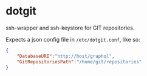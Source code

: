 # dotgit

ssh-wrapper and ssh-keystore for GIT repositories.

Expects a json config file in `/etc/dotgit.conf`, like so:

```json
{
    "DatabaseURI":"http://host/graphql",
    "GitRepositoriesPath":"/home/git/repositories"
}
```